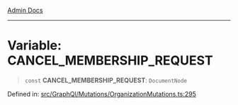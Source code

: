 [Admin Docs](/)

***

# Variable: CANCEL\_MEMBERSHIP\_REQUEST

> `const` **CANCEL\_MEMBERSHIP\_REQUEST**: `DocumentNode`

Defined in: [src/GraphQl/Mutations/OrganizationMutations.ts:295](https://github.com/abhassen44/talawa-admin/blob/bb7b6d5252385a81ad100b897eb0cba4f7ba10d2/src/GraphQl/Mutations/OrganizationMutations.ts#L295)
